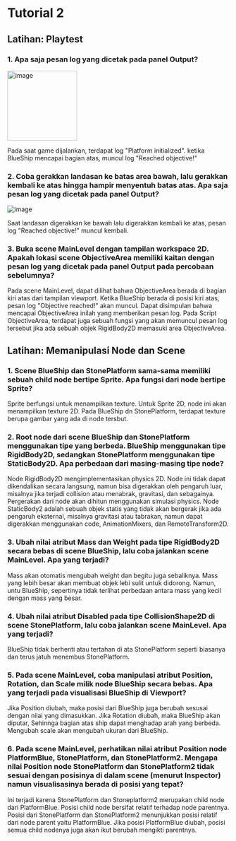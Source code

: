 # Tutorial 2

## Latihan: Playtest

### 1. Apa saja pesan log yang dicetak pada panel  Output?
<img width="158" alt="image" src="https://github.com/farahaulita/tutorial-2-gamedev/assets/92159879/6c8f083e-723c-4471-9814-ac674c2faa47">

Pada saat game dijalankan, terdapat log "Platform initialized". ketika BlueShip mencapai bagian atas, muncul log "Reached objective!"

### 2. Coba gerakkan landasan ke batas area bawah, lalu gerakkan kembali ke atas hingga hampir menyentuh batas atas. Apa saja pesan log yang dicetak pada panel Output?
![image](https://github.com/farahaulita/tutorial-2-gamedev/assets/92159879/463c69ad-8b37-433c-a0cd-46cbae99c312)

Saat landasan digerakkan ke bawah lalu digerakkan kembali ke atas, pesan log "Reached objective!" muncul kembali.

### 3. Buka scene MainLevel dengan tampilan workspace 2D. Apakah lokasi scene ObjectiveArea memiliki kaitan dengan pesan log yang dicetak pada panel Output pada percobaan sebelumnya?
Pada scene MainLevel, dapat dilihat bahwa ObjectiveArea berada di bagian kiri atas dari tampilan viewport. Ketika BlueShip berada di posisi kiri atas, pesan log "Objective reached!" akan muncul. Dapat disimpulan bahwa mencapai ObjectiveArea inilah yang memberikan pesan log. Pada Script ObjectiveArea, terdapat juga sebuah fungsi yang akan memuncul pesan log tersebut jika ada sebuah objek RigidBody2D memasuki area ObjectiveArea.

## Latihan: Memanipulasi Node dan Scene

### 1. Scene BlueShip dan StonePlatform sama-sama memiliki sebuah child node bertipe Sprite. Apa fungsi dari node bertipe Sprite?
Sprite berfungsi untuk menampilkan texture. Untuk Sprite 2D, node ini akan menampilkan texture 2D. Pada BlueShip dn StonePlatform, terdapat texture berupa gambar yang ada di node tersbut.

### 2. Root node dari scene BlueShip dan StonePlatform menggunakan tipe yang berbeda. BlueShip menggunakan tipe RigidBody2D, sedangkan StonePlatform menggunakan tipe StaticBody2D. Apa perbedaan dari masing-masing tipe node?
Node RigidBody2D mengimplementasikan physics 2D. Node ini tidak dapat dikendalikan secara langsung, namun bisa digerakkan oleh pengaruh luar, misalnya jika terjadi collision atau menabrak, gravitasi, dan sebagainya. Pergerakan dari node akan dihitun menggunakan simulasi physics. 
Node StaticBody2 adalah sebuah objek statis yang tidak akan bergerak jika ada pengaruh eksternal, misalnya gravitasi atau tabrakan, namun dapat digerakkan menggunakan code, AnimationMixers, dan RemoteTransform2D.

### 3. Ubah nilai atribut Mass dan Weight pada tipe RigidBody2D secara bebas di scene BlueShip, lalu coba jalankan scene MainLevel. Apa yang terjadi?
Mass akan otomatis mengubah weight dan begitu juga sebaliknya. Mass yang lebih besar akan membuat objek lebi sulit untuk didorong. Namun, untu BlueShip, sepertinya tidak terlihat perbedaan antara mass yang kecil dengan mass yang besar.

### 4. Ubah nilai atribut Disabled pada tipe CollisionShape2D di scene StonePlatform, lalu coba jalankan scene MainLevel. Apa yang terjadi?
BlueShip tidak berhenti atau tertahan di ata StonePlatform seperti biasanya dan terus jatuh menembus StonePlatform.

### 5. Pada scene MainLevel, coba manipulasi atribut Position, Rotation, dan Scale milik node BlueShip secara bebas. Apa yang terjadi pada visualisasi BlueShip di Viewport?
Jika Position diubah, maka posisi dari BlueShip juga berubah sesusai dengan nilai yang dimasukkan. Jika Rotation diubah, maka BlueShip akan diputar, Sehinnga bagian atas ship dapat menghadap arah yang berbeda. Mengubah scale akan mengubah ukuran dari BlueShip.

### 6. Pada scene MainLevel, perhatikan nilai atribut Position node PlatformBlue, StonePlatform, dan StonePlatform2. Mengapa nilai Position node StonePlatform dan StonePlatform2 tidak sesuai dengan posisinya di dalam scene (menurut Inspector) namun visualisasinya berada di posisi yang tepat?
Ini terjadi karena StonePlatform dan Stoneplatform2 merupakan child node dari PlatformBlue. Posisi child node bersifat relatif terhadap node parentnya. Posisi dari StonePlatform dan StonePlatform2 menunjukkan posisi relatif dari node parent yaitu PlatformBlue. Jika posisi PlatformBlue diubah, posisi semua child nodenya juga akan ikut berubah mengikti parentnya.
